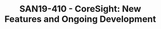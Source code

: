 ---
categories:
- san19
description: This presentation will start by going over the latest features that have
  been added to the CoreSight subsystem in the last 6 <br /> months. <br /> <br />
  From there we will provide a brief recap of the hardware capabilities of the CoreSight
  Embedded Cross Trigger infrastructure and introduce the newly created Cross Trigger
  Interface (CTI) driver and programming API. We will also provide some use cases
  and programming examples.<br /> <br /> Lastly we will present an outline of the
  proposed CoreSight Complex Configuration framework, a set of tools and driver updates
  to allow users to extract the full capabilities out of CoreSight infrastructure
  with a simple client interface.
image:
  featured: 'true'
  path: /assets/images/featured-images/san19/SAN19-410.png
session_attendee_num: '16'
session_id: SAN19-410
session_room: Sunset IV (Session 2)
session_slot:
  end_time: '2019-09-26 11:50:00'
  start_time: '2019-09-26 11:00:00'
session_speakers:
- speaker_bio: Mathieu Poirier has been part of the Linaro organisation since its
    inception in 2010. From there he has helped members with upstreaming, worked on
    the android open source project, addressed issues in the kernels deadline scheduler
    and worked on the CoreSight subsystem that he currently maintains. <br> <br> Mike
    Leach has nearly 20 years experience working at ARM, specialising in debug tools
    and architecture, collaborating with the ARM hardware designers providing a software
    perspective on the latest technologies. He is currently working as a Linaro assignee
    on linux drivers for CoreSight and an open source decoder - OpenCSD. Previous
    tasks include interfacing debug tools to RTL simulation & developing low level
    tools for prototype hardware bring up.
  speaker_company: Linaro
  speaker_image: /assets/images/speakers/san19/mathieu-poirier.jpg
  speaker_location: ''
  speaker_name: Mathieu Poirier
  speaker_position: Kernel developer
  speaker_url: ''
  speaker_username: mathieu.poirier
- speaker_bio: Specialist in ARM debug tools and Architecture. Worked on tools from
    early v5 cores to the latest technology. Currently working as assignee with Linaro
    on CoreSight kernel drivers and OpenCSD trace decode
  speaker_company: ARM
  speaker_image: /assets/images/speakers/san19/mike-leach.jpg
  speaker_location: Manchester
  speaker_name: Mike Leach
  speaker_position: Principal Engineer
  speaker_url: ''
  speaker_username: mike.leach
session_track: Linux Kernel
tag: session
tags:
- Linux Kernel
- ' Tools'
title: 'SAN19-410 - CoreSight: New Features and Ongoing Development'
---